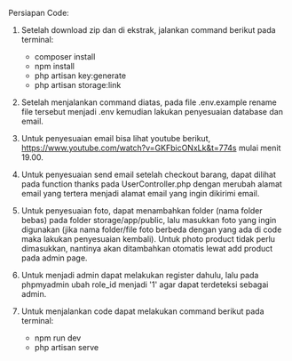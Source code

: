 Persiapan Code:

1. Setelah download zip dan di ekstrak, jalankan command berikut pada terminal:

    - composer install
    - npm install
    - php artisan key:generate
    - php artisan storage:link

2. Setelah menjalankan command diatas, pada file .env.example rename file tersebut menjadi .env kemudian lakukan penyesuaian database dan email.

3. Untuk penyesuaian email bisa lihat youtube berikut, https://www.youtube.com/watch?v=GKFbicONxLk&t=774s mulai menit 19.00.

4. Untuk penyesuaian send email setelah checkout barang, dapat dilihat pada function thanks pada UserController.php dengan merubah alamat email yang tertera menjadi alamat email yang ingin dikirimi email.

5. Untuk penyesuaian foto, dapat menambahkan folder (nama folder bebas) pada folder storage/app/public, lalu masukkan foto yang ingin digunakan (jika nama folder/file foto berbeda dengan yang ada di code maka lakukan penyesuaian kembali). Untuk photo product tidak perlu dimasukkan, nantinya akan ditambahkan otomatis lewat add product pada admin page.

6. Untuk menjadi admin dapat melakukan register dahulu, lalu pada phpmyadmin ubah role_id menjadi '1' agar dapat terdeteksi sebagai admin.

7. Untuk menjalankan code dapat melakukan command berikut pada terminal:
    - npm run dev
    - php artisan serve

